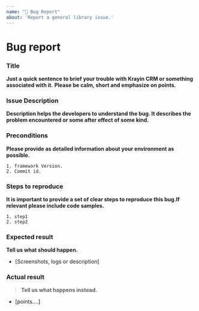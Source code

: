```yaml
---
name: "🐛 Bug Report"
about: 'Report a general library issue.'
---
```


# Bug report

### Title
**Just a quick sentence to brief your trouble with Krayin CRM or something associated with it.**
**Please be calm, short and emphasize on points.**

### Issue Description
**Description helps the developers to understand the bug. It describes the problem encountered or some after effect of some kind.**

### Preconditions
**Please provide as detailed information about your environment as possible.**

    1. framework Version.
    2. Commit id.

### Steps to reproduce
**It is important to provide a set of clear steps to reproduce this bug.If relevant please include code samples.**

    1. step1
    2. step2

### Expected result
**Tell us what should happen.**

*   [Screenshots, logs or description]

### Actual result

>    **Tell us what happens instead.**

* [points....]